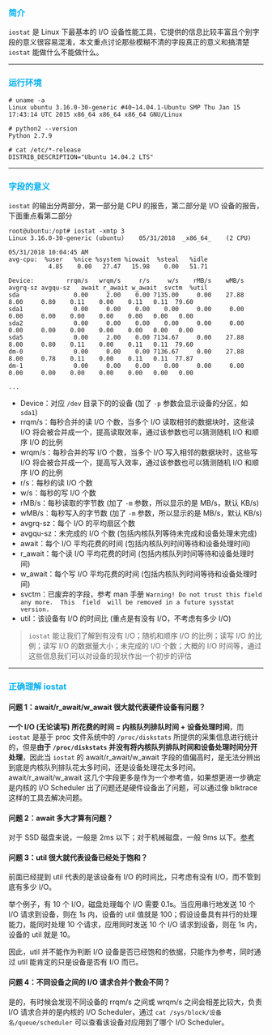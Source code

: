 ### <font color=#00b0f0>简介</font>

`iostat` 是 Linux 下最基本的 I/O 设备性能工具，它提供的信息比较丰富且个别字段的意义很容易混淆，本文重点讨论那些模糊不清的字段真正的意义和搞清楚 `iostat` 能做什么不能做什么。

---

### <font color=#00b0f0>运行环境</font>

```
# uname -a
Linux ubuntu 3.16.0-30-generic #40~14.04.1-Ubuntu SMP Thu Jan 15 17:43:14 UTC 2015 x86_64 x86_64 x86_64 GNU/Linux

# python2 --version
Python 2.7.9

# cat /etc/*-release
DISTRIB_DESCRIPTION="Ubuntu 14.04.2 LTS"
```

---

### <font color=#00b0f0>字段的意义</font>

`iostat` 的输出分两部分，第一部分是 CPU 的报告，第二部分是 I/O 设备的报告，下面重点看第二部分

```
root@ubuntu:/opt# iostat -xmtp 3
Linux 3.16.0-30-generic (ubuntu) 	05/31/2018 	_x86_64_	(2 CPU)

05/31/2018 10:04:45 AM
avg-cpu:  %user   %nice %system %iowait  %steal   %idle
           4.85    0.00   27.47   15.98    0.00   51.71

Device:         rrqm/s   wrqm/s     r/s     w/s    rMB/s    wMB/s avgrq-sz avgqu-sz   await r_await w_await  svctm  %util
sda               0.00     2.00    0.00 7135.00     0.00    27.88     8.00     0.80    0.11    0.00    0.11   0.11  79.60
sda1              0.00     0.00    0.00    0.00     0.00     0.00     0.00     0.00    0.00    0.00    0.00   0.00   0.00
sda2              0.00     0.00    0.00    0.00     0.00     0.00     0.00     0.00    0.00    0.00    0.00   0.00   0.00
sda5              0.00     2.00    0.00 7134.67     0.00    27.88     8.00     0.80    0.11    0.00    0.11   0.11  79.60
dm-0              0.00     0.00    0.00 7136.67     0.00    27.88     8.00     0.78    0.11    0.00    0.11   0.11  77.87
dm-1              0.00     0.00    0.00    0.00     0.00     0.00     0.00     0.00    0.00    0.00    0.00   0.00   0.00

...
```

- Device：对应 `/dev` 目录下的的设备 (加了 `-p` 参数会显示设备的分区，如 `sda1`)
- rrqm/s：每秒合并的读 I/O 个数，当多个 I/O 读取相邻的数据块时，这些读 I/O 将会被合并成一个，提高读取效率，通过该参数也可以猜测随机 I/O 和顺序 I/O 的比例
- wrqm/s：每秒合并的写 I/O 个数，当多个 I/O 写入相邻的数据块时，这些写 I/O 将会被合并成一个，提高写入效率，通过该参数也可以猜测随机 I/O 和顺序 I/O 的比例
- r/s：每秒的读 I/O 个数
- w/s：每秒的写 I/O 个数
- rMB/s：每秒读取的字节数 (加了 `-m` 参数，所以显示的是 MB/s，默认 KB/s)
- wMB/s：每秒写入的字节数 (加了 `-m` 参数，所以显示的是 MB/s，默认 KB/s)
- avgrq-sz：每个 I/O 的平均扇区个数
- avgqu-sz：未完成的 I/O 个数 (包括内核队列等待未完成和设备处理未完成)
- await：每个 I/O 平均花费的时间 (包括内核队列时间等待和设备处理时间)
- r_await：每个读 I/O 平均花费的时间 (包括内核队列时间等待和设备处理时间)
- w_await：每个写 I/O 平均花费的时间 (包括内核队列时间等待和设备处理时间)
- svctm：已废弃的字段，参考 man 手册 `Warning! Do not trust this field any more.  This  field  will be removed in a future sysstat version.`
- util：该设备有 I/O 的时间比 (重点是有没有 I/O，不考虑有多少 I/O)

> `iostat` 能让我们了解到有没有 I/O；随机和顺序 I/O 的比例；读写 I/O 的比例；读写 I/O 的数据量大小；未完成的 I/O 个数；大概的 I/O 时间等，通过这些信息我们可以对设备的现状作出一个初步的评估

---

### <font color=#00b0f0>正确理解 iostat</font>

#### 问题 1：await/r_await/w_await 很大就代表硬件设备有问题？

**一个 I/O (无论读写) 所花费的时间 = 内核队列排队时间 + 设备处理时间**，而 `iostat` 是基于 proc 文件系统中的 `/proc/diskstats` 所提供的采集信息进行统计的，但是**由于 `/proc/diskstats` 并没有将内核队列排队时间和设备处理时间分开处理**，因此当 `iostat` 的 await/r_await/w_await 字段的值偏高时，是无法分辨出到底是内核队列排队花太多时间，还是设备处理花太多时间。await/r_await/w_await 这几个字段更多是作为一个参考值，如果想更进一步确定是内核的 I/O Scheduler 出了问题还是硬件设备出了问题，可以通过像 blktrace 这样的工具去解决问题。

#### 问题 2：await 多大才算有问题？

对于 SSD 磁盘来说，一般是 2ms 以下；对于机械磁盘，一般 9ms 以下。[参考](http://cseweb.ucsd.edu/classes/wi01/cse102/sol2.pdf)

#### 问题 3：util 很大就代表设备已经处于饱和？

前面已经提到 util 代表的是该设备有 I/O 的时间比，只考虑有没有 I/O，而不管到底有多少 I/O。

举个例子，有 10 个 I/O，磁盘处理每个 I/O 需要 0.1s。当应用串行地发送 10 个 I/O 请求到设备，则在 1s 内，设备的 util 值就是 100；假设设备具有并行的处理能力，能同时处理 10 个请求，应用同时发送 10 个 I/O 请求到设备，则在 1s 内，设备的 util 就是 10。

因此，util 并不能作为判断 I/O 设备是否已经饱和的依据，只能作为参考，同时通过 util 能肯定的只是设备是否有 I/O 而已。

#### 问题 4：不同设备之间的 I/O 请求合并个数会不同？

是的，有时候会发现不同设备的 rrqm/s 之间或 wrqm/s 之间会相差比较大，负责 I/O 请求合并的是内核的 I/O Scheduler，通过 `cat /sys/block/设备名/queue/scheduler` 可以查看该设备对应用到了哪个 I/O Scheduler。

